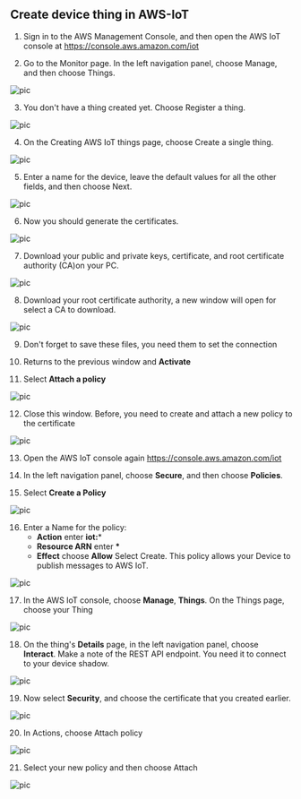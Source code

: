 ## Create device thing in AWS-IoT

1. Sign in to the AWS Management Console, and then open the AWS IoT console at https://console.aws.amazon.com/iot

2. Go to the Monitor page. In the left navigation panel, choose Manage, and then choose Things.

![pic](pictures/AWS/AWS_Console.png)

3. You don't have a thing created yet. Choose Register a thing.

![pic](pictures/AWS/AWS_Console_Manage_Register.png)

4. On the Creating AWS IoT things page, choose Create a single thing.

![pic](pictures/AWS/AWS_Console_Manage_Register_things.png)

5. Enter a name for the device, leave the default values for all the other fields, and then choose Next.

![pic](pictures/AWS/AWS_Console_Manage_Register_Device.png)

6. Now you should generate the certificates.

![pic](pictures/AWS/AWS_Console_Manage_Certificates.png)

7. Download your public and private keys, certificate, and root certificate authority (CA)on your PC. 

![pic](pictures/AWS/AWS_Console_Manage_Certificates_Download.png)

8. Download your root certificate authority, a new window will open for select a CA to download.

![pic](pictures/AWS/AWS_Console_Manage_Certificates_Download_CA.png)

9. Don't forget to save these files, you need them to set the connection

10. Returns to the previous window and **Activate** 

11. Select **Attach a policy**

![pic](pictures/AWS/AWS_Console_Manage_Certificates_Download.png)

12. Close this window. Before, you need to create and attach a new policy to the certificate

![pic](pictures/AWS/AWS_Console_Manage_Certificates_AttachPolicy.png)

13. Open the AWS IoT console again https://console.aws.amazon.com/iot

14. In the left navigation panel, choose **Secure**, and then choose **Policies**. 

15. Select **Create a Policy**

![pic](pictures/AWS/AWS_Console_Secure_Policies.png)

16. Enter a Name for the policy:
    - **Action**        enter **iot:***
    - **Resource ARN**  enter **\***
    - **Effect**        choose **Allow**
Select Create. This policy allows your Device to publish messages to AWS IoT.

![pic](pictures/AWS/AWS_Console_Secure_Policies_Create_Device.png)

17. In the AWS IoT console, choose **Manage**, **Things**. On the Things page, choose your Thing

![pic](pictures/AWS/AWS_Console_Manage_Things_Device.png)

18. On the thing's **Details** page, in the left navigation panel, choose **Interact**.
Make a note of the REST API endpoint. You need it to connect to your device shadow.

![pic](pictures/AWS/AWS_Console_Manage_Things_Details_Interact_Device.png)

19. Now select **Security**, and choose the certificate that you created earlier. 

![pic](pictures/AWS/AWS_Console_Manage_Things_Details_Security_Device.png)

20. In Actions, choose Attach policy

![pic](pictures/AWS/AWS_Console_Manage_Things_Details_Security_Policy_Device.png)

21. Select your new policy and then choose Attach 

![pic](pictures/AWS/AWS_Console_Manage_Things_Details_Security_Policy_Attach_Device.png)

